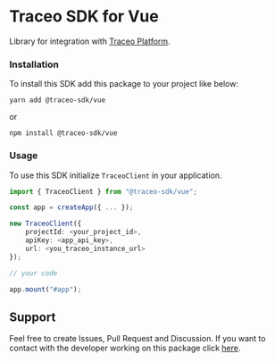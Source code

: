 # Traceo SDK for Vue

Library for integration with [Traceo Platform](https://github.com/traceo-dev/traceo).

### Installation
To install this SDK add this package to your project like below:
```
yarn add @traceo-sdk/vue
```
or
```
npm install @traceo-sdk/vue
```

### Usage
To use this SDK initialize `TraceoClient` in your application.
```ts
import { TraceoClient } from "@traceo-sdk/vue";

const app = createApp({ ... });

new TraceoClient({
    projectId: <your_project_id>,
    apiKey: <app_api_key>,
    url: <you_traceo_instance_url>
});

// your code

app.mount("#app");
```

## Support
Feel free to create Issues, Pull Request and Discussion. If you want to contact with the developer working on this package click [here](mailto:piotr.szewczyk.software@gmail.com).
